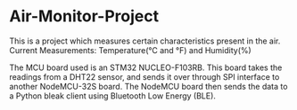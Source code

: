 # Air-Monitor-Project

This is a project which measures certain characteristics present in the air.
Current Measurements: Temperature(°C and °F) and Humidity(%)

The MCU board used is an STM32 NUCLEO-F103RB. This board takes the readings from a DHT22 sensor, and sends
it over through SPI interface to another NodeMCU-32S board. The NodeMCU board then sends the data to a 
Python bleak client using Bluetooth Low Energy (BLE).
